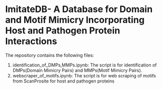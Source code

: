 # ImitateDB- A Database for Domain and Motif Mimicry Incorporating Host and Pathogen Protein Interactions
The repository contains the following files:
1. identification_of_DMPs,MMPs.ipynb: The script is for identification of DMPs(Domain Mimicry Pairs) and MMPs(Motif Mimicry Pairs).
2. webscraper_of_motifs.ipynb: The script is for web scraping of motifs from ScanProsite for host and pathogen proteins
